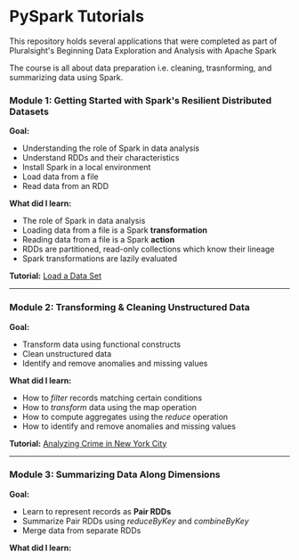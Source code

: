 # PySpark Tutorials

This repository holds several applications that were completed as part of Pluralsight's Beginning Data Exploration and Analysis with Apache Spark

The course is all about data preparation i.e. cleaning, trasnforming, and summarizing data using Spark.

### Module 1: Getting Started with Spark's Resilient Distributed Datasets

**Goal:**

- Understanding the role of Spark in data analysis
- Understand RDDs and their characteristics
- Install Spark in a local environment
- Load data from a file
- Read data from an RDD

**What did I learn:** 

- The role of Spark in data analysis
- Loading data from a file is a Spark **transformation**
- Reading data from a file is a Spark **action**
- RDDs are partitioned, read-only collections which know their lineage
- Spark transformations are lazily evaluated

**Tutorial:** [Load a Data Set](https://github.com/delkirksey/pyspark-tutorials/tree/master/apps/tutorial_1)

---

### Module 2: Transforming & Cleaning Unstructured Data

**Goal:**

- Transform data using functional constructs
- Clean unstructured data
- Identify and remove anomalies and missing values

**What did I learn:**

- How to *filter* records matching certain conditions
- How to *transform* data using the map operation
- How to compute aggregates using the *reduce* operation
- How to identify and remove anomalies and missing values

**Tutorial:** [Analyzing Crime in New York City](https://github.com/delkirksey/pyspark-tutorials/tree/master/apps/tutorial_2_nycrime)

---

### Module 3: Summarizing Data Along Dimensions

**Goal:**

- Learn to represent records as **Pair RDDs**
- Summarize Pair RDDs using *reduceByKey* and *combineByKey*
- Merge data from separate RDDs

**What did I learn:**



